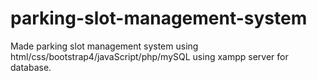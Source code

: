 # parking-slot-management-system
Made parking slot management system using html/css/bootstrap4/javaScript/php/mySQL using xampp server for database.
